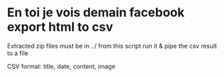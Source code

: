 # En toi je vois demain facebook export html to csv
Extracted zip files must be in ../ from this script
run it & pipe the csv result to a file

CSV format:
title, date, content, image
